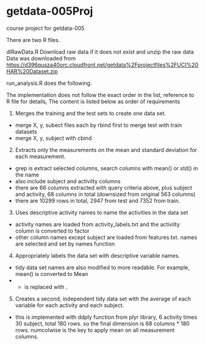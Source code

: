getdata-005Proj
===============

course project for getdata-005

There are two R files. 

dlRawData.R
Download raw data if it does not exist and unzip the raw data
Data was downloaded from https://d396qusza40orc.cloudfront.net/getdata%2Fprojectfiles%2FUCI%20HAR%20Dataset.zip 

run_analysis.R does the following. 

The implementation does not follow the exact order in the list, reference to R file for details, The content is listed below as order of requirements

1. Merges the training and the test sets to create one data set.
  * merge X, y, subect files each by rbind first to merge test with train datasets
  * merge X, y, subject with cbind
2. Extracts only the measurements on the mean and standard deviation for each measurement. 
  * grep is extract selected columns, search columns with mean() or std() in the name
  * also include subject and activilty columns
  * there are 66 columns extracted with query criteria above, plus subject and activity, 68 columns in total (downsized from original 563 columns)
  * there are 10299 rows in total, 2947 from test and 7352 from train.
3. Uses descriptive activity names to name the activities in the data set
  * activity names are loaded from activity_labels.txt and the activlity column is converted to factor
  * other column names except subject are loaded from features.txt. names are selected and set by names function
4. Appropriately labels the data set with descriptive variable names. 
  * tidy data set names are also modified to more readable. For example, mean() is converted to Mean
  * - is replaced with .
5. Creates a second, independent tidy data set with the average of each variable for each activity and each subject. 
  * this is implemented with ddply function from plyr library, 6 activity times 30 subject, total 180 rows. so the final dimension is 68 columns * 180 rows. numcolwise is the key to apply mean on all measurement columns.
